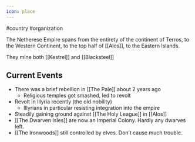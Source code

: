 ```yaml
---
icon: place 
---
```

#country #organization 

The Netherese Empire spans from the entirety of the continent of Terros, to the Western Continent, to the top half of [[Alos]], to the Eastern Islands.

They mine both [[Kestrel]] and [[Blacksteel]]

## Current Events
- There was a brief rebellion in [[The Pale]] about 2 years ago
	- Religious temples got smashed, led to revolt
- Revolt in Illyria recently (the old nobility)
    - Illyrians in particular resisting integration into the empire
- Steadily gaining ground against [[The Holy League]] in [[Alos]] 
- [[The Dwarven Isles]] are now an Imperial Colony. Hardly any dwarves left.
- [[The Ironwoods]] still controlled by elves. Don’t cause much trouble.